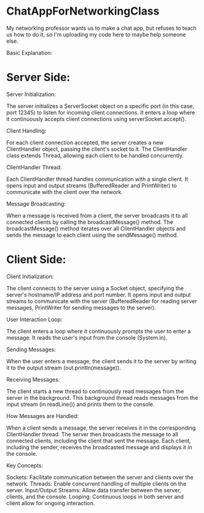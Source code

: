 # ChatAppForNetworkingClass
My networking professor wants us to make a chat app, but refuses to teach us how to do it, so I'm uploading my code here to maybe help someone else.

Basic Explanation:

  # Server Side:
  
Server Initialization:

The server initializes a ServerSocket object on a specific port (in this case, port 12345) to listen for incoming client connections.
It enters a loop where it continuously accepts client connections using serverSocket.accept().

Client Handling:

For each client connection accepted, the server creates a new ClientHandler object, passing the client's socket to it.
The ClientHandler class extends Thread, allowing each client to be handled concurrently.

ClientHandler Thread:

Each ClientHandler thread handles communication with a single client.
It opens input and output streams (BufferedReader and PrintWriter) to communicate with the client over the network.

Message Broadcasting:

When a message is received from a client, the server broadcasts it to all connected clients by calling the broadcastMessage() method.
The broadcastMessage() method iterates over all ClientHandler objects and sends the message to each client using the sendMessage() method.

  # Client Side:
  
Client Initialization:

The client connects to the server using a Socket object, specifying the server's hostname/IP address and port number.
It opens input and output streams to communicate with the server (BufferedReader for reading server messages, PrintWriter for sending messages to the server).

User Interaction Loop:

The client enters a loop where it continuously prompts the user to enter a message.
It reads the user's input from the console (System.in).

Sending Messages:

When the user enters a message, the client sends it to the server by writing it to the output stream (out.println(message)).

Receiving Messages:

The client starts a new thread to continuously read messages from the server in the background.
This background thread reads messages from the input stream (in.readLine()) and prints them to the console.

How Messages are Handled:

When a client sends a message, the server receives it in the corresponding ClientHandler thread.
The server then broadcasts the message to all connected clients, including the client that sent the message.
Each client, including the sender, receives the broadcasted message and displays it in the console.

Key Concepts:

Sockets: Facilitate communication between the server and clients over the network.
Threads: Enable concurrent handling of multiple clients on the server.
Input/Output Streams: Allow data transfer between the server, clients, and the console.
Looping: Continuous loops in both server and client allow for ongoing interaction.
